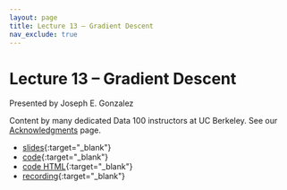 ```yaml
---
layout: page
title: Lecture 13 – Gradient Descent
nav_exclude: true
---
```


# Lecture 13 – Gradient Descent

Presented by Joseph E. Gonzalez 

Content by many dedicated Data 100 instructors at UC Berkeley. See our [Acknowledgments](../../acks) page.

- [slides](https://docs.google.com/presentation/d/1_zM5N-Ketn8v5D15YUFvJvyfQYbLXLePQFMZlKx7TEk/edit#slide=id.SLIDES_API57895412_0){:target="_blank"}
- [code](https://data100.datahub.berkeley.edu/hub/user-redirect/git-pull?repo=https%3A%2F%2Fgithub.com%2FDS-100%2Fsp24-student&urlpath=tree%2Fsp24-student%2Flecture%2Flec13%2Flec13.ipynb&branch=main){:target="_blank"}
- [code HTML](../../resources/assets/lectures/lec13/lec13.html){:target="_blank"}
- [recording](https://youtu.be/9D6NwI9ephM){:target="_blank"}
